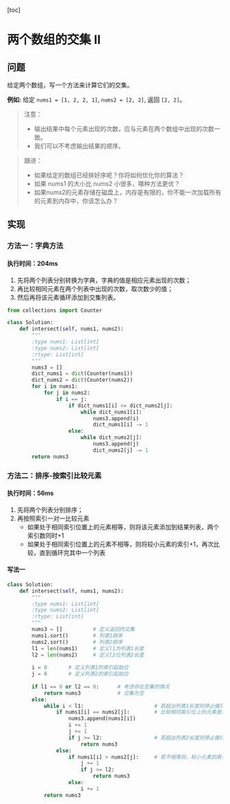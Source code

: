 [toc]
# 两个数组的交集 II
## 问题
给定两个数组，写一个方法来计算它们的交集。

**例如:**
给定 `nums1 = [1, 2, 2, 1]`, `nums2 = [2, 2]`, 返回 `[2, 2]`。

> 注意：
> - 输出结果中每个元素出现的次数，应与元素在两个数组中出现的次数一致。
> - 我们可以不考虑输出结果的顺序。


> 跟进：
> - 如果给定的数组已经排好序呢？你将如何优化你的算法？
> - 如果 nums1 的大小比 nums2 小很多，哪种方法更优？
> - 如果nums2的元素存储在磁盘上，内存是有限的，你不能一次加载所有的元素到内存中，你该怎么办？

## 实现
### 方法一：字典方法
#### 执行时间：204ms
1. 先将两个列表分别转换为字典，字典的值是相应元素出现的次数；
2. 再比较相同元素在两个列表中出现的次数，取次数少的值；
3. 然后再将该元素循环添加到交集列表。
```python
from collections import Counter

class Solution:
    def intersect(self, nums1, nums2):
        """
        :type nums1: List[int]
        :type nums2: List[int]
        :rtype: List[int]
        """
        nums3 = []
        dict_nums1 = dict(Counter(nums1))
        dict_nums2 = dict(Counter(nums2))
        for i in nums1:
            for j in nums2:
                if i == j:
                    if dict_nums1[i] <= dict_nums2[j]:
                        while dict_nums1[i]:
                            nums3.append(i)
                            dict_nums1[i] -= 1
                    else:
                        while dict_nums2[j]:
                            nums3.append(j)
                            dict_nums2[j] -= 1
        return nums3
```

### 方法二：排序-按索引比较元素
#### 执行时间：56ms
1. 先将两个列表分别排序；
2. 再按照索引一对一比较元素
    - 如果处于相同索引位置上的元素相等，则将该元素添加到结果列表，两个索引数同时+1
    - 如果处于相同索引位置上的元素不相等，则将较小元素的索引+1，再次比较，直到循环完其中一个列表
#### 写法一
```python
class Solution:
    def intersect(self, nums1, nums2):
        """
        :type nums1: List[int]
        :type nums2: List[int]
        :rtype: List[int]
        """
        nums3 = []          # 定义返回的交集
        nums1.sort()        # 列表1排序
        nums2.sort()        # 列表2排序
        l1 = len(nums1)     # 定义l1为列表1长度
        l2 = len(nums2)     # 定义l2位列表2长度
        
        i = 0       # 定义列表1的索引起始位
        j = 0       # 定义列表2的索引起始位
        
        if l1 == 0 or l2 == 0:      # 考虑存在空集的情况
            return nums3            # 交集为空
        else:
            while i < l1:                       # 若超出列表1长度则停止循环
                if nums1[i] == nums2[j]:        # 比较相同索引位上的元素是否相等
                    nums3.append(nums1[i])
                    i += 1
                    j += 1
                    if j >= l2:                 # 若超出列表2长度则停止循环
                        return nums3
                else:
                    if nums1[i] > nums2[j]:     # 若不相等则，较小元素的索引位+1
                        j += 1
                        if j >= l2:
                            return nums3
                    else:
                        i += 1
            return nums3
                    
        
```







